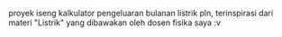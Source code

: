 proyek iseng kalkulator pengeluaran bulanan listrik pln, terinspirasi dari materi "Listrik" yang dibawakan oleh dosen fisika saya :v
